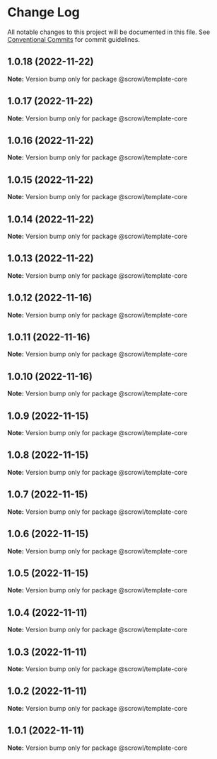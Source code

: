 # Change Log

All notable changes to this project will be documented in this file.
See [Conventional Commits](https://conventionalcommits.org) for commit guidelines.

## 1.0.18 (2022-11-22)

**Note:** Version bump only for package @scrowl/template-core





## 1.0.17 (2022-11-22)

**Note:** Version bump only for package @scrowl/template-core





## 1.0.16 (2022-11-22)

**Note:** Version bump only for package @scrowl/template-core





## 1.0.15 (2022-11-22)

**Note:** Version bump only for package @scrowl/template-core





## 1.0.14 (2022-11-22)

**Note:** Version bump only for package @scrowl/template-core





## 1.0.13 (2022-11-22)

**Note:** Version bump only for package @scrowl/template-core





## 1.0.12 (2022-11-16)

**Note:** Version bump only for package @scrowl/template-core





## 1.0.11 (2022-11-16)

**Note:** Version bump only for package @scrowl/template-core





## 1.0.10 (2022-11-16)

**Note:** Version bump only for package @scrowl/template-core





## 1.0.9 (2022-11-15)

**Note:** Version bump only for package @scrowl/template-core





## 1.0.8 (2022-11-15)

**Note:** Version bump only for package @scrowl/template-core





## 1.0.7 (2022-11-15)

**Note:** Version bump only for package @scrowl/template-core





## 1.0.6 (2022-11-15)

**Note:** Version bump only for package @scrowl/template-core





## 1.0.5 (2022-11-15)

**Note:** Version bump only for package @scrowl/template-core





## 1.0.4 (2022-11-11)

**Note:** Version bump only for package @scrowl/template-core





## 1.0.3 (2022-11-11)

**Note:** Version bump only for package @scrowl/template-core





## 1.0.2 (2022-11-11)

**Note:** Version bump only for package @scrowl/template-core





## 1.0.1 (2022-11-11)

**Note:** Version bump only for package @scrowl/template-core
